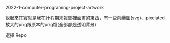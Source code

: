 2022-1-computer-programing-project-artwork


說起來其實就是我在計程期末報告裡面畫的東西，有一些向量圖(svg)、pixelated放大的png跟原本的png檔(全部都是透明背景)

選擇 Repo
